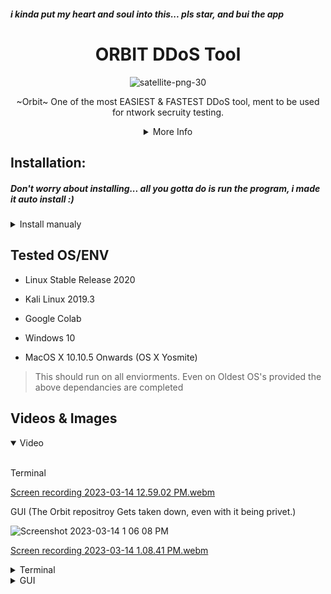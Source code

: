 ##### i kinda put my heart and soul into this... pls star, and bui the app
<div align=center>

# ORBIT DDoS Tool

![satellite-png-30](https://user-images.githubusercontent.com/83523587/224998588-fb8d502f-f9c1-4763-af2f-51ffbec2cf16.png)


~Orbit~ One of the most EASIEST & FASTEST DDoS tool, ment to be used for ntwork secruity testing.
  
 <details>
<summary>More Info</summary>
<br>

Plans for next update: Update GUI to look better
   
Terminal Version> 1.3
   
GUI Version> BETA 0.6   
   
   
   
The user CPScript is not responsible for your actions, and has no liability for what you do with this program.
Made for educatinal purposes only 

</details>
  
  
<div align="left">

## Installation:
##### Don't worry about installing... all you gotta do is run the program, i made it auto install :)


<details>
<summary>Install manualy</summary>
<br>

[Step 1] pyttsx3 (Text-to-Speech) Just to make it cooler. Not Neccesary for GUI.
```
pip3 install pyttsx3
```
[Step 2] pyfiglet (Cause its Neccesary to be Cooler)
Install Figlet in Kali Linux as some results show that pyfiglet doesnt show anything.
```
sudo apt-get install figlet
```
```
pip3 install pyfiglet
```
[Step 3] colorama (Another Step towards CLI Beauty)
```
pip3 install colorama
````
[Step 4] os (Already in Python3)
```
pip3 install os
```
[Step 5] socket (For an Upcomming Release)
```
pip3 install socket
```
[Step 6] wheel (To make wheel of colorama) 
```
pip3 install wheel
```
[Steo 7] cryptography (Ment for encryptor)
```
pip3 install cryptography
```
[Step 8] GoLang [REQUIRED]
```
Download for your OS form Golang.org/dl/
```

  <details>
  <summary>Other Instalations for a diffrent OS</summary>
  <br>
  [+] MacOS

  > https://medium.com/golang-learn/quick-go-setup-guide-on-mac-os-x-956b327222b8

  -------------------------
  [+] Windows

  > https://www.geeksforgeeks.org/how-to-install-go-on-windows/

  -------------------------
  [+] Linux

  > https://tecadmin.net/install-go-on-ubuntu/
  ```
  sudo apt-get install golang
  ```
  or
  ```
  sudo apt-get install golang-go
  ```
  -------------------------
  [+] Kali Linux

  Kali has GoLang Pre-Installed.
  Check by typing;
  
  ```
  go 
  ```
  If not Follow, the above shown for Linux/Ubuntu
  
  
  ------------------------
  [+] Other
  Use Install.py to Install all of these except GoLang (Has to be downloaded Manually)
  ````
  python3 Install.py
  ````
  [>] Usage
  ````
  python3 DDoS.py
  ````
  [>] GUI Requirements
  
  > Install Pyfiglet and GoLang as Above and you are ready to go. Use this if you cannot satisfy one of the above dependancies. Highly Easy to use. Recommended for        Beginners using Windows. If you use this on a Linux Distro and get tkinter not found install tkinter. 

  ```
  python3 GUI.py
  ```
  </details>
  
  
</details>
                                                                               
                                                                               
## Tested OS/ENV

- Linux Stable Release 2020

- Kali Linux 2019.3

- Google Colab

- Windows 10

- MacOS X 10.10.5 Onwards (OS X Yosmite)

> This should run on all enviorments. Even on Oldest OS's provided the above dependancies are completed

<div align=left>

## Videos & Images

<details open>
<summary>Video</summary>
<br>

Terminal

[Screen recording 2023-03-14 12.59.02 PM.webm](https://user-images.githubusercontent.com/83523587/225081662-df5af887-f883-4158-ac19-3c3c5b0a48ff.webm)

GUI
(The Orbit repositroy Gets taken down, even with it being privet.)

![Screenshot 2023-03-14 1 06 08 PM](https://user-images.githubusercontent.com/83523587/225083403-de1b4626-4ac6-4223-8d17-2a462e37de66.png)

[Screen recording 2023-03-14 1.08.41 PM.webm](https://user-images.githubusercontent.com/83523587/225084259-55fbe3fb-d2d7-474e-8d37-fa9b27262651.webm)



</details>

<details>
<summary>Terminal</summary>
<br>

![Screenshot 2023-03-14 12 42 23 PM](https://user-images.githubusercontent.com/83523587/225076412-49e94e15-dea2-495b-ac1d-b868589d5aa4.png)


</details>

<details>
<summary>GUI</summary>
<br>
Beta image

![Screenshot 2023-03-14 12 39 44 PM](https://user-images.githubusercontent.com/83523587/225075802-92997a88-d50c-41ff-8829-1c110ba88b0e.png)

</details>
